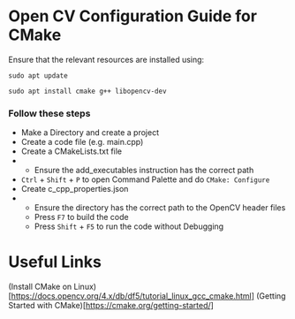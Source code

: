# Open CV Configuration Guide for CMake

Ensure that the relevant resources are installed using:

`sudo apt update`

`sudo apt install cmake g++ libopencv-dev`

### Follow these steps
- Make a Directory and create a project
- Create a code file (e.g. main.cpp)
- Create a CMakeLists.txt file
- - Ensure the add_executables instruction has the correct path
- `Ctrl` + `Shift` + `P` to open Command Palette and do `CMake: Configure`
- Create c_cpp_properties.json
- - Ensure the directory has the correct path to the OpenCV header files
  - Press `F7` to build the code
  - Press `Shift` + `F5` to run the code without Debugging


# Useful Links
(Install CMake on Linux)[https://docs.opencv.org/4.x/db/df5/tutorial_linux_gcc_cmake.html]
(Getting Started with CMake)[https://cmake.org/getting-started/]

